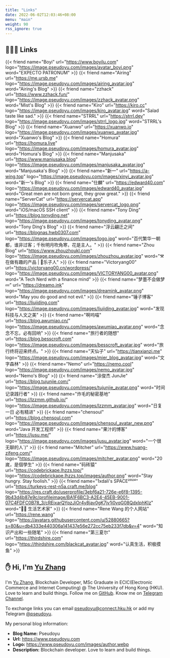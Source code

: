 ```yaml
---
title: "Links"
date: 2022-06-02T12:03:46+08:00
menu: "main"
weight: 90
rss_ignore: true
---
```


## 👨🏻‍💻 Links

<div class="flink" id="article-container">
<div class="friend-list-div" >

{{< friend name="Boyi" url="https://www.boyilu.com" logo="https://image.pseudoyu.com/images/avatar_boyi.png" word="EXPECTO PATRONUM" >}}
{{< friend name="Airing" url="https://me.ursb.me" logo="https://image.pseudoyu.com/images/airing_avatar.jpg" word="Airing's Blog" >}}
{{< friend name="zzhack" url="https://www.zzhack.fun/" logo="https://image.pseudoyu.com/images/zzhack_avatar.png" word="Mist's Blog" >}}
{{< friend name="Kiro" url="https://kiro.cc" logo="https://image.pseudoyu.com/images/kiro_avatar.jpg" word="Salad taste like sad." >}}
{{< friend name="STRRL" url="https://strrl.dev" logo="https://image.pseudoyu.com/images/strrl_logo.jpg" word="STRRL's Blog" >}}
{{< friend name="Xuanwo" url="https://xuanwo.io" logo="https://image.pseudoyu.com/images/xuanwo_avatar.jpg" word="Xuanwo's Blog" >}}
{{< friend name="Homura" url="https://homura.live" logo="https://image.pseudoyu.com/images/homura_avatar.jpg" word="Homura's Blog" >}}
{{< friend name="Manjusaka" url="https://www.manjusaka.blog" logo="https://image.pseudoyu.com/images/manjusaka_avatar.jpg" word="Manjusaka's Blog" >}}
{{< friend name="新一" url="https://a-wing.top" logo="https://image.pseudoyu.com/images/xinyi_avatar.jpg" word="新一's Blog" >}}
{{< friend name="仕麟" url="https://edward40.com" logo="https://image.pseudoyu.com/images/edward40_avatar.jpg" word="Great men are not born great, they grow great." >}}
{{< friend name="ServerCat" url="https://servercat.app" logo="https://image.pseudoyu.com/images/servercat_logo.png" word="iOS/macOS SSH client" >}}
{{< friend name="Tony Ding" url="https://blog.tonyding.net" logo="https://image.pseudoyu.com/images/tonyding_avatar.png" word="Tony Ding's Blog" >}}
{{< friend name="浮云翩迁之间" url="https://blognas.hwb0307.com" logo="https://image.pseudoyu.com/images/logo.jpg" word="百代繁华一朝都，谁非过客；千秋明月吹角寒，花是主人。" >}}
{{< friend name="Zhou Blog" url="https://www.zhouzhoukl.com" logo="https://image.pseudoyu.com/images/zhouzhou_avatar.jpg" word="⚒️在做有趣的产品 | 👾乐子人" >}}
{{< friend name="Victoryang00" url="https://victoryang00.cn/wordpress/" logo="https://image.pseudoyu.com/images/VICTORYANG00_avatar.png" word="A Tech Nerd with a finance mind" >}}
{{< friend name="梦墨不会做梦💤" url="https://dreamo.ink" logo="https://image.pseudoyu.com/images/dreamink_avatar.png" word="May you do good and not evil." >}}
{{< friend name="锤子博客" url="https://liujiding.com" logo="https://image.pseudoyu.com/images/liujiding_avatar.jpg" word="发现科技与人文之美" >}}
{{< friend name="啊呜喵" url="https://blog.awumiao.cn/" logo="https://image.pseudoyu.com/images/awumiao_avatar.png" word="念念不忘，必有回响" >}}
{{< friend name="旅行者的随想" url="https://blog.besscroft.com" logo="https://image.pseudoyu.com/images/besscroft_avatar.jpg" word="旅行终将迎来终点。" >}}
{{< friend name="天仙子" url="https://tianxianzi.me" logo="https://image.pseudoyu.com/images/mier_blog_avatar.jpg" word="文字森林" >}}
{{< friend name="Nemo" url="https://nemo.cool" logo="https://image.pseudoyu.com/images/nemo_avatar.jpg" word="Nemo's Blog" >}}
{{< friend name="涂俊杰 JunJie" url="https://blog.tujunjie.com/" logo="https://image.pseudoyu.com/images/tujunjie_avatar.png" word="时间记录践行者" >}}
{{< friend name="炸毛的秘密基地" url="https://lzzmm.github.io/" logo="https://image.pseudoyu.com/images/lzzmm_avatar.jpg" word="日复一日 必有精进" >}}
{{< friend name="chensoul" url="https://blog.chensoul.com" logo="https://image.pseudoyu.com/images/chensoul_avatar_new.png" word="Java 开发工程师" >}}
{{< friend name="果汁的博客" url="https://jusu.me/" logo="https://image.pseudoyu.com/images/jusu_avatar.jpg" word="一个很无聊的人`)" >}}
{{< friend name="Mitcher" url="https://www.huang-zifeng.com/" logo="https://image.pseudoyu.com/images/mitcher_avatar.png" word="20 嵗，是個學生" >}}
{{< friend name="码砖猿" url="https://codebrickape.lhzzs.top/" logo="https://codebrickape.lhzzs.top/images/author.png" word="Stay hungry. Stay foolish." >}}
{{< friend name="1xdali's SPACE²⁰²⁴" url="https://turkeys-rest-n5a.craft.me/blog" logo="https://res.craft.do/userprofile/3ebf6a21-726e-e6f8-1395-9b43d4b87e9c/profileimage/BA1F6BC3-A2E4-45EB-9001-07C4FDFC0B78_3/cREjxarQYpzJiOr4y8jav0gK7jv1j0vqG08QdxIphKIz" word="🧑‍🎨 生活艺术家" >}}
{{< friend name="Rene Wang 的个人网站" url="https://rene.wang" logo="https://avatars.githubusercontent.com/u/52880665?s=80&u=db4333e440306a141437e56e272cc75eb233f7db&v=4" word="知识产出和一些随笔" >}}
{{< friend name="第三夏尔" url="https://thirdshire.com" logo="https://thirdshire.com/blackcat_avatar.jpg" word="认真生活，积极摸鱼" >}}

</div>
</div>

## ✋ Hi, I'm [Yu Zhang](https://www.pseudoyu.com)

I'm [Yu Zhang](https://www.pseudoyu.com), Blockchain Developer, MSc Graduate in ECIC(Electronic Commerce and Internet Computing) @ The University of Hong Kong (HKU). Love to learn and build things. Follow me on [GitHub](https://github.com/pseudoyu). Know me on [Telegram Channel](https://t.me/pseudoyulife).

To exchange links you can email pseudoyu@connect.hku.hk or add my Telegram [@pseudoyu](https://t.me/pseudoyu).

My personal blog information:

- **Blog Name:** Pseudoyu
- **Url:** <https://www.pseudoyu.com>
- **Logo:** <https://www.pseudoyu.com/images/author.webp>
- **Description:** Blockchain developer. Love to learn and build things.
